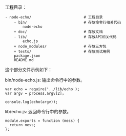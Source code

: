 工程目录：

```shell
- node-echo/                        # 工程目录
    - bin/                          # 存放命令行相关代码
        node-echo
    + doc/                          # 存放文档
    - lib/                          # 存放API相关代码
        echo.js
    + node_modules/                 # 存放三方包
    + tests/                        # 存放测试用例
    package.json
    README.md
```

这个部分文件示例如下：

bin/node-echo.js:
输出命令行中的参数。
```node
var echo = require('../lib/echo');
var argv = process.argv[2];

console.log(echo(argv));
```

lib/echo.js:
返回命令行中的参数。

```node
module.exports = function (mess) {
  return mess;
};
```